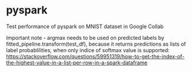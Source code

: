 # pyspark
Test performance of pyspark on MNIST dataset in Google Collab

Important note - argmax needs to be used on predicted labels by fitted_pipeline.transform(test_df), because it returns predictions as lists of label probablilities, when only indice of softmax value is supported:
https://stackoverflow.com/questions/59951319/how-to-get-the-index-of-the-highest-value-in-a-list-per-row-in-a-spark-dataframe